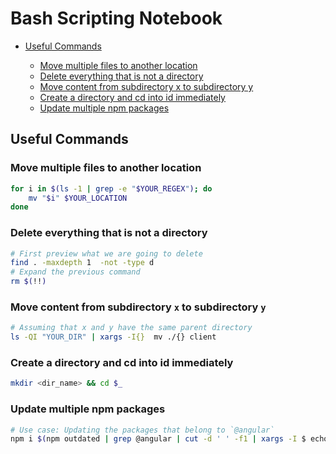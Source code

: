 # Bash Scripting Notebook

* [Useful Commands](#useful-commands)

    * [Move multiple files to another location](#move-multiple-files-to-another-location)  
    * [Delete everything that is not a directory](#delete-everything-that-is-not-a-directory)  
    * [Move content from subdirectory x to subdirectory y](#move-content-from-subdirectory-x-to-subdirectory-y)
    * [Create a directory and cd into id immediately](#create-a-directory-and-cd-into-id-immediately)
    * [Update multiple npm packages](#update-multiple-npm-packages)


## Useful Commands

### Move multiple files to another location
```bash
for i in $(ls -1 | grep -e "$YOUR_REGEX"); do 
    mv "$i" $YOUR_LOCATION 
done
```

### Delete everything that is not a directory
```bash
# First preview what we are going to delete
find . -maxdepth 1  -not -type d
# Expand the previous command
rm $(!!)
```

### Move content from subdirectory `x` to subdirectory `y`
```bash
# Assuming that x and y have the same parent directory
ls -QI "YOUR_DIR" | xargs -I{}  mv ./{} client
```

### Create a directory and cd into id immediately
```bash
mkdir <dir_name> && cd $_
```

### Update multiple npm packages

```bash
# Use case: Updating the packages that belong to `@angular`
npm i $(npm outdated | grep @angular | cut -d ' ' -f1 | xargs -I $ echo '$@latest' | xargs echo)
```
